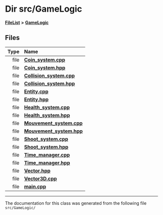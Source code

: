 

# Dir src/GameLogic



[**FileList**](files.md) **>** [**GameLogic**](dir_43a675281a639807a8e84134baca4472.md)












## Files

| Type | Name |
| ---: | :--- |
| file | [**Coin\_system.cpp**](GameLogic_2Coin__system_8cpp.md) <br> |
| file | [**Coin\_system.hpp**](GameLogic_2Coin__system_8hpp.md) <br> |
| file | [**Collision\_system.cpp**](GameLogic_2Collision__system_8cpp.md) <br> |
| file | [**Collision\_system.hpp**](GameLogic_2Collision__system_8hpp.md) <br> |
| file | [**Entity.cpp**](GameLogic_2Entity_8cpp.md) <br> |
| file | [**Entity.hpp**](GameLogic_2Entity_8hpp.md) <br> |
| file | [**Health\_system.cpp**](GameLogic_2Health__system_8cpp.md) <br> |
| file | [**Health\_system.hpp**](GameLogic_2Health__system_8hpp.md) <br> |
| file | [**Mouvement\_system.cpp**](GameLogic_2Mouvement__system_8cpp.md) <br> |
| file | [**Mouvement\_system.hpp**](GameLogic_2Mouvement__system_8hpp.md) <br> |
| file | [**Shoot\_system.cpp**](GameLogic_2Shoot__system_8cpp.md) <br> |
| file | [**Shoot\_system.hpp**](GameLogic_2Shoot__system_8hpp.md) <br> |
| file | [**Time\_manager.cpp**](GameLogic_2Time__manager_8cpp.md) <br> |
| file | [**Time\_manager.hpp**](GameLogic_2Time__manager_8hpp.md) <br> |
| file | [**Vector.hpp**](GameLogic_2Vector_8hpp.md) <br> |
| file | [**Vector3D.cpp**](GameLogic_2Vector3D_8cpp.md) <br> |
| file | [**main.cpp**](main_8cpp.md) <br> |



























































------------------------------
The documentation for this class was generated from the following file `src/GameLogic/`

